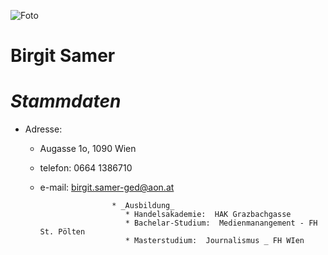 
![Foto](https://pbs.twimg.com/profile_images/799380255391830016/CzNtL_bs_400x400.jpg)


# **Birgit Samer**

# _Stammdaten_
* Adresse: 
  * Augasse 1o, 1090 Wien
  * telefon: 0664 1386710
  * e-mail:  birgit.samer-ged@aon.at

 
                        * _Ausbildung_
                           * Handelsakademie:  HAK Grazbachgasse
                           * Bachelar-Studium:  Medienmanangement - FH St. Pölten
                           * Masterstudium:  Journalismus _ FH WIen

 
